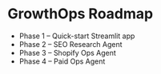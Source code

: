 # GrowthOps Roadmap

- Phase 1 – Quick-start Streamlit app  
- Phase 2 – SEO Research Agent  
- Phase 3 – Shopify Ops Agent  
- Phase 4 – Paid Ops Agent
